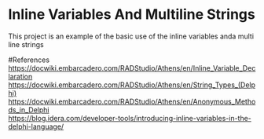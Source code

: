 # Inline Variables And Multiline Strings
This project is an example of the basic use of the inline variables anda multi line strings

#References    
    https://docwiki.embarcadero.com/RADStudio/Athens/en/Inline_Variable_Declaration
    https://docwiki.embarcadero.com/RADStudio/Athens/en/String_Types_(Delphi)
    https://docwiki.embarcadero.com/RADStudio/Athens/en/Anonymous_Methods_in_Delphi    
    https://blog.idera.com/developer-tools/introducing-inline-variables-in-the-delphi-language/
